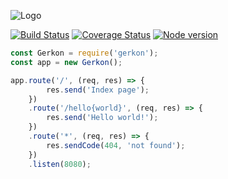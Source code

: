 ![Logo](https://rawgit.com/gerkon/gerkon/gh-pages/media/logo_full.svg)

[![Build Status](http://travis-ci.org/frux/gerkon.svg?branch=master)](https://travis-ci.org/frux/gerkon)
[![Coverage Status](https://coveralls.io/repos/frux/gerkon/badge.svg?branch=master&service=github)](https://coveralls.io/github/frux/gerkon?branch=master)
[![Node version](https://img.shields.io/node/v/gerkon.svg)](https://www.npmjs.com/package/gerkon)

```js
const Gerkon = require('gerkon');
const app = new Gerkon();

app.route('/', (req, res) => {
		res.send('Index page');
	})
	.route('/hello{world}', (req, res) => {
		res.send('Hello world!');
	})
	.route('*', (req, res) => {
		res.sendCode(404, 'not found');
	})
	.listen(8080);
```
